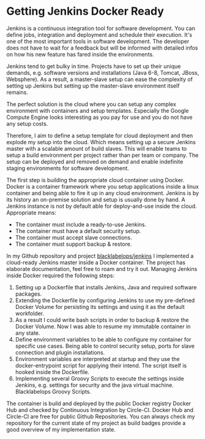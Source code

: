 # Getting Jenkins Docker Ready

Jenkins is a continuous integration tool for software development. You can define jobs, integration and deployment and schedule their execution. It's one of the most important tools in software development. The developer does not have to wait for a feedback but will be informed with detailed infos on how his new feature has fared inside the environments.

Jenkins tend to get bulky in time. Projects have to set up their unique demands, e.g. software versions and installations (Java 6-8, Tomcat, JBoss, Websphere).  As a result, a master-slave setup can ease the complexity of setting up Jenkins but setting up the master-slave environment itself remains.

The perfect solution is the cloud where you can setup any complex environment with containers and setup templates. Especially the Google Compute Engine looks interesting as you pay for use and you do not have any setup costs.

Therefore, I aim to define a setup template for cloud deployment and then explode my setup into the cloud. Which means setting up a secure Jenkins master with a scalable amount of build slaves. This will enable teams to setup a build environment per project rather than per team or company. The setup can be deployed and removed on demand and enable indefinite staging environments for software development.

The first step is building the appropriate cloud container using Docker. Docker is a container framework where you setup applications inside a linux container and being able to fire it up in any cloud environment. Jenkins is by its history an on-premise solution and setup is usually done by hand. A Jenkins instance is not by default able for deploy-and-use inside the cloud. Appropriate means:

* The container must include a ready-to-use Jenkins.
* The container must have a default security setup.
* The container must accept slave connections.
* The container must support backup & restore.

In my Github repository and project [blacklabelops/jenkins](https://github.com/blacklabelops/jenkins) I implemented a cloud-ready Jenkins master inside a Docker container. The project has elaborate documentation, feel free to roam and try it out. Managing Jenkins inside Docker required the following steps:

1. Setting up a Dockerfile that installs Jenkins, Java and required software packages.
1. Extending the Dockerfile by configuring Jenkins to use my pre-defined Docker Volume for persisting its settings and using it as the default workfolder.
1. As a result I could write bash scripts in order to backup & restore the Docker Volume. Now I was able to resume my immutable container in any state.
1. Define environment variables to be able to configure my container for specific use cases. Being able to control security setup, ports for slave connection and plugin installations.
1. Environment variables are interpreted at startup and they use the docker-entrypoint script for applying their intend. The script itself is hooked inside the Dockerfile.
1. Implementing several Groovy Scripts to execute the settings inside Jenkins, e.g. settings for security and the java virtual machine. Blacklabelops Groovy Scripts.

The container is build and deployed by the public Docker registry Docker Hub and checked by Continuous Integration by Circle-CI. Docker Hub and Circle-CI are free for public Github Repositories. You can always check my repository for the current state of my project as build badges provide a good overview of my implementation state.


